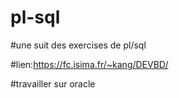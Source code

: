 # pl-sql
#une suit des exercises de pl/sql

#lien:https://fc.isima.fr/~kang/DEVBD/

#travailler sur oracle
